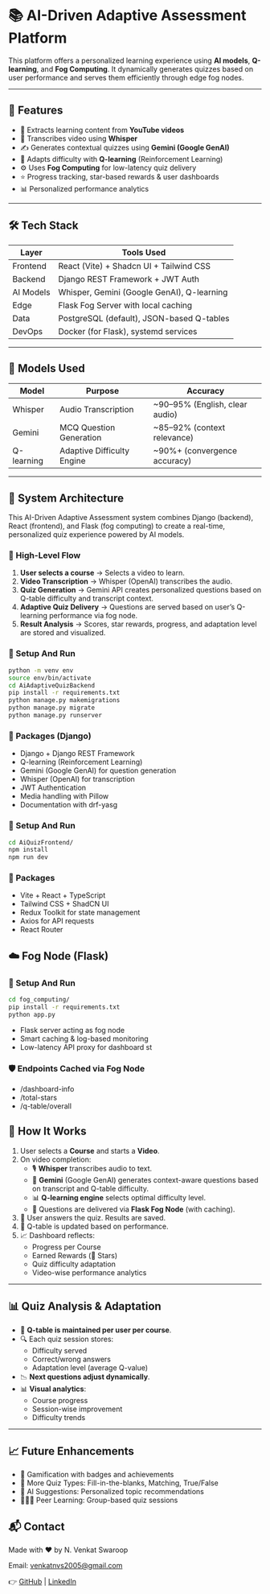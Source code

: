 # 📚 AI-Driven Adaptive Assessment Platform

This platform offers a personalized learning experience using **AI models**, **Q-learning**, and **Fog Computing**. It dynamically generates quizzes based on user performance and serves them efficiently through edge fog nodes.

---

## 🚀 Features

- 🎥 Extracts learning content from **YouTube videos**
- 🧠 Transcribes video using **Whisper**
- ✍️ Generates contextual quizzes using **Gemini (Google GenAI)**
- 🎯 Adapts difficulty with **Q-learning** (Reinforcement Learning)
- ⚙️ Uses **Fog Computing** for low-latency quiz delivery
- ⭐ Progress tracking, star-based rewards & user dashboards
- 📊 Personalized performance analytics

---

## 🛠️ Tech Stack

| Layer     | Tools Used                           |
|-----------|---------------------------------------|
| Frontend  | React (Vite) + Shadcn UI + Tailwind CSS |
| Backend   | Django REST Framework + JWT Auth      |
| AI Models | Whisper, Gemini (Google GenAI), Q-learning |
| Edge      | Flask Fog Server with local caching   |
| Data      | PostgreSQL (default), JSON-based Q-tables |
| DevOps    | Docker (for Flask), systemd services |

---

## 🧠 Models Used

| Model       | Purpose                    | Accuracy |
|-------------|----------------------------|----------|
| Whisper     | Audio Transcription        | ~90–95% (English, clear audio) |
| Gemini      | MCQ Question Generation    | ~85–92% (context relevance) |
| Q-learning  | Adaptive Difficulty Engine | ~90%+ (convergence accuracy) |

---

## 🔄 System Architecture

This AI-Driven Adaptive Assessment system combines Django (backend), React (frontend), and Flask (fog computing) to create a real-time, personalized quiz experience powered by AI models.

### 🎯 High-Level Flow

1. **User selects a course** → Selects a video to learn.
2. **Video Transcription** → Whisper (OpenAI) transcribes the audio.
3. **Quiz Generation** → Gemini API creates personalized questions based on Q-table difficulty and transcript context.
4. **Adaptive Quiz Delivery** → Questions are served based on user’s Q-learning performance via fog node.
5. **Result Analysis** → Scores, star rewards, progress, and adaptation level are stored and visualized.



### 🔧 Setup And Run

```bash
python -m venv env
source env/bin/activate
cd AiAdaptiveQuizBackend
pip install -r requirements.txt
python manage.py makemigrations
python manage.py migrate
python manage.py runserver
```

### 🔧 Packages (Django)
- Django + Django REST Framework
- Q-learning (Reinforcement Learning)
- Gemini (Google GenAI) for question generation
- Whisper (OpenAI) for transcription
- JWT Authentication
- Media handling with Pillow
- Documentation with drf-yasg



### 🔧 Setup And Run
```bash
cd AiQuizFrontend/
npm install
npm run dev
```

### 🔧 Packages
- Vite + React + TypeScript
- Tailwind CSS + ShadCN UI
- Redux Toolkit for state management
- Axios for API requests
- React Router



## ☁️ Fog Node (Flask)

### 🔧 Setup And Run
```bash
cd fog_computing/
pip install -r requirements.txt
python app.py
```

- Flask server acting as fog node
- Smart caching & log-based monitoring
- Low-latency API proxy for dashboard st



### 🛡️ Endpoints Cached via Fog Node

- /dashboard-info
- /total-stars
- /q-table/overall

## 🧪 How It Works

1. User selects a **Course** and starts a **Video**.
2. On video completion:
   - 🎙️ **Whisper** transcribes audio to text.
   - 🧠 **Gemini** (Google GenAI) generates context-aware questions based on transcript and Q-table difficulty.
   - 📊 **Q-learning engine** selects optimal difficulty level.
   - 🚀 Questions are delivered via **Flask Fog Node** (with caching).
3. 📝 User answers the quiz. Results are saved.
4. 🔁 Q-table is updated based on performance.
5. 📈 Dashboard reflects:
   - Progress per Course
   - Earned Rewards (🌟 Stars)
   - Quiz difficulty adaptation
   - Video-wise performance analytics


---

## 📊 Quiz Analysis & Adaptation

- 🎯 **Q-table is maintained per user per course**.
- 🔍 Each quiz session stores:
  - Difficulty served
  - Correct/wrong answers
  - Adaptation level (average Q-value)
- 📉 **Next questions adjust dynamically**.
- 📊 **Visual analytics**:
  - Course progress
  - Session-wise improvement
  - Difficulty trends

---

## 📈 Future Enhancements
- 🏅 Gamification with badges and achievements
- 🧩 More Quiz Types: Fill-in-the-blanks, Matching, True/False
- 🤖 AI Suggestions: Personalized topic recommendations
- 🧑‍🤝‍🧑 Peer Learning: Group-based quiz sessions

## 📬 Contact
Made with ❤️ by N. Venkat Swaroop

Email: venkatnvs2005@gmail.com

👉 [GitHub](https://github.com/venkatnvs) | [LinkedIn](https://www.linkedin.com/in/n-venkat-swaroop/)
